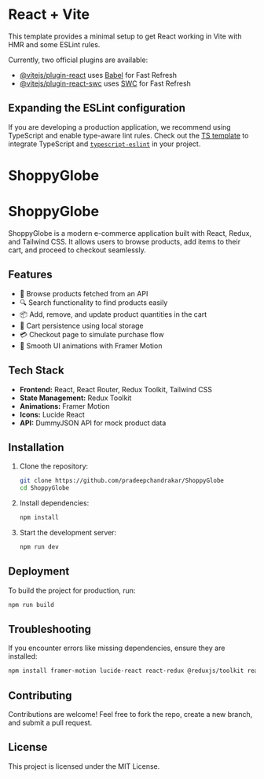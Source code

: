 # React + Vite

This template provides a minimal setup to get React working in Vite with HMR and some ESLint rules.

Currently, two official plugins are available:

- [@vitejs/plugin-react](https://github.com/vitejs/vite-plugin-react/blob/main/packages/plugin-react/README.md) uses [Babel](https://babeljs.io/) for Fast Refresh
- [@vitejs/plugin-react-swc](https://github.com/vitejs/vite-plugin-react-swc) uses [SWC](https://swc.rs/) for Fast Refresh

## Expanding the ESLint configuration

If you are developing a production application, we recommend using TypeScript and enable type-aware lint rules. Check out the [TS template](https://github.com/vitejs/vite/tree/main/packages/create-vite/template-react-ts) to integrate TypeScript and [`typescript-eslint`](https://typescript-eslint.io) in your project.
# ShoppyGlobe


# ShoppyGlobe

ShoppyGlobe is a modern e-commerce application built with React, Redux, and Tailwind CSS. It allows users to browse products, add items to their cart, and proceed to checkout seamlessly.

## Features

- 🛒 Browse products fetched from an API
- 🔍 Search functionality to find products easily
- 📦 Add, remove, and update product quantities in the cart
- 💾 Cart persistence using local storage
- 💳 Checkout page to simulate purchase flow
- 🚀 Smooth UI animations with Framer Motion

## Tech Stack

- **Frontend:** React, React Router, Redux Toolkit, Tailwind CSS
- **State Management:** Redux Toolkit
- **Animations:** Framer Motion
- **Icons:** Lucide React
- **API:** DummyJSON API for mock product data

## Installation

1. Clone the repository:

   ```sh
   git clone https://github.com/pradeepchandrakar/ShoppyGlobe
   cd ShoppyGlobe
   ```

2. Install dependencies:

   ```sh
   npm install
   ```

3. Start the development server:

   ```sh
   npm run dev
   ```

## Deployment

To build the project for production, run:

```sh
npm run build
```

## Troubleshooting

If you encounter errors like missing dependencies, ensure they are installed:

```sh
npm install framer-motion lucide-react react-redux @reduxjs/toolkit react-router-dom
```

## Contributing

Contributions are welcome! Feel free to fork the repo, create a new branch, and submit a pull request.

## License

This project is licensed under the MIT License.

